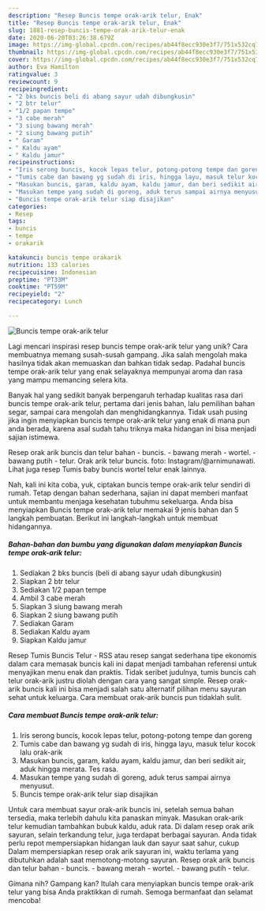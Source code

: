 ```yaml
---
description: "Resep Buncis tempe orak-arik telur, Enak"
title: "Resep Buncis tempe orak-arik telur, Enak"
slug: 1881-resep-buncis-tempe-orak-arik-telur-enak
date: 2020-06-20T03:26:38.679Z
image: https://img-global.cpcdn.com/recipes/ab44f8ecc930e3f7/751x532cq70/buncis-tempe-orak-arik-telur-foto-resep-utama.jpg
thumbnail: https://img-global.cpcdn.com/recipes/ab44f8ecc930e3f7/751x532cq70/buncis-tempe-orak-arik-telur-foto-resep-utama.jpg
cover: https://img-global.cpcdn.com/recipes/ab44f8ecc930e3f7/751x532cq70/buncis-tempe-orak-arik-telur-foto-resep-utama.jpg
author: Eva Hamilton
ratingvalue: 3
reviewcount: 9
recipeingredient:
- "2 bks buncis beli di abang sayur udah dibungkusin"
- "2 btr telur"
- "1/2 papan tempe"
- "3 cabe merah"
- "3 siung bawang merah"
- "2 siung bawang putih"
- " Garam"
- " Kaldu ayam"
- " Kaldu jamur"
recipeinstructions:
- "Iris serong buncis, kocok lepas telur, potong-potong tempe dan goreng"
- "Tumis cabe dan bawang yg sudah di iris, hingga layu, masuk telur kocok lalu orak-arik"
- "Masukan buncis, garam, kaldu ayam, kaldu jamur, dan beri sedikit air, aduk hingga merata. Tes rasa."
- "Masukan tempe yang sudah di goreng, aduk terus sampai airnya menyusut."
- "Buncis tempe orak-arik telur siap disajikan"
categories:
- Resep
tags:
- buncis
- tempe
- orakarik

katakunci: buncis tempe orakarik 
nutrition: 133 calories
recipecuisine: Indonesian
preptime: "PT33M"
cooktime: "PT59M"
recipeyield: "2"
recipecategory: Lunch

---
```



![Buncis tempe orak-arik telur](https://img-global.cpcdn.com/recipes/ab44f8ecc930e3f7/751x532cq70/buncis-tempe-orak-arik-telur-foto-resep-utama.jpg)

Lagi mencari inspirasi resep buncis tempe orak-arik telur yang unik? Cara membuatnya memang susah-susah gampang. Jika salah mengolah maka hasilnya tidak akan memuaskan dan bahkan tidak sedap. Padahal buncis tempe orak-arik telur yang enak selayaknya mempunyai aroma dan rasa yang mampu memancing selera kita.

Banyak hal yang sedikit banyak berpengaruh terhadap kualitas rasa dari buncis tempe orak-arik telur, pertama dari jenis bahan, lalu pemilihan bahan segar, sampai cara mengolah dan menghidangkannya. Tidak usah pusing jika ingin menyiapkan buncis tempe orak-arik telur yang enak di mana pun anda berada, karena asal sudah tahu triknya maka hidangan ini bisa menjadi sajian istimewa.

Resep orak arik buncis dan telur bahan - buncis. - bawang merah - wortel. - bawang putih - telur. Orak arik telur buncis. foto: Instagram/@arnimunawati. Lihat juga resep Tumis baby buncis wortel telur enak lainnya.


Nah, kali ini kita coba, yuk, ciptakan buncis tempe orak-arik telur sendiri di rumah. Tetap dengan bahan sederhana, sajian ini dapat memberi manfaat untuk membantu menjaga kesehatan tubuhmu sekeluarga. Anda bisa menyiapkan Buncis tempe orak-arik telur memakai 9 jenis bahan dan 5 langkah pembuatan. Berikut ini langkah-langkah untuk membuat hidangannya.

<!--inarticleads1-->

##### Bahan-bahan dan bumbu yang digunakan dalam menyiapkan Buncis tempe orak-arik telur:

1. Sediakan 2 bks buncis (beli di abang sayur udah dibungkusin)
1. Siapkan 2 btr telur
1. Sediakan 1/2 papan tempe
1. Ambil 3 cabe merah
1. Siapkan 3 siung bawang merah
1. Siapkan 2 siung bawang putih
1. Sediakan  Garam
1. Sediakan  Kaldu ayam
1. Siapkan  Kaldu jamur


Resep Tumis Buncis Telur - RSS atau resep sangat sederhana tipe ekonomis dalam cara memasak buncis kali ini dapat menjadi tambahan referensi untuk menyajikan menu enak dan praktis. Tidak seribet judulnya, tumis buncis cah telur orak-arik justru diolah dengan cara yang sangat simple. Resep orak-arik buncis kali ini bisa menjadi salah satu alternatif pilihan menu sayuran sehat untuk keluarga. Cara membuat orak-arik buncis pun tidaklah sulit. 

<!--inarticleads2-->

##### Cara membuat Buncis tempe orak-arik telur:

1. Iris serong buncis, kocok lepas telur, potong-potong tempe dan goreng
1. Tumis cabe dan bawang yg sudah di iris, hingga layu, masuk telur kocok lalu orak-arik
1. Masukan buncis, garam, kaldu ayam, kaldu jamur, dan beri sedikit air, aduk hingga merata. Tes rasa.
1. Masukan tempe yang sudah di goreng, aduk terus sampai airnya menyusut.
1. Buncis tempe orak-arik telur siap disajikan


Untuk cara membuat sayur orak-arik buncis ini, setelah semua bahan tersedia, maka terlebih dahulu kita panaskan minyak. Masukan orak-arik telur kemudian tambahkan bubuk kaldu, aduk rata. Di dalam resep orak arik sayuran, selain terkandung telur, juga terdapat berbagai sayuran. Anda tidak perlu repot mempersiapkan hidangan lauk dan sayur saat sahur, cukup Dalam mempersiapkan resep orak arik sayuran ini, waktu terlama yang dibutuhkan adalah saat memotong-motong sayuran. Resep orak arik buncis dan telur bahan - buncis. - bawang merah - wortel. - bawang putih - telur. 

Gimana nih? Gampang kan? Itulah cara menyiapkan buncis tempe orak-arik telur yang bisa Anda praktikkan di rumah. Semoga bermanfaat dan selamat mencoba!
